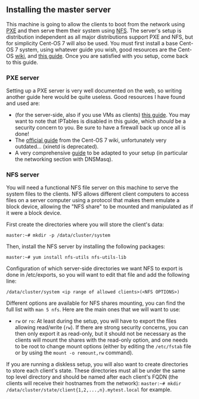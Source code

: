 ## Installing the master server
This machine is going to allow the clients to boot from the network using [PXE](https://en.wikipedia.org/wiki/Preboot_Execution_Environment) and then serve them their system using [NFS](https://en.wikipedia.org/wiki/Network_File_System). The server's setup is distribution independent as all major distributions support PXE and NFS, but for simplicity Cent-OS 7 will also be used. You must first install a base Cent-OS 7 system, using whatever guide you wish, good resources are the Cent-OS [wiki](https://wiki.centos.org/), and [this guide](http://www.tecmint.com/centos-7-installation/). Once you are satisfied with you setup, come back to this guide.

### PXE server
Setting up a PXE server is very well documented on the web, so writing another guide here would be quite useless. Good resources I have found and used are:

* (for the server-side, also if you use VMs as clients) [this guide](https://websetnet.com/install-pxe-server-and-configure-pxe-client-on-centos-7/). You may want to note that IPTables is disabled in this guide, which *should* be a security concern to you. Be sure to have a firewall back up once all is done!
* The [official guide](https://wiki.centos.org/HowTos/PXE/PXE_Setup/) from the Cent-OS 7 wiki, unfortunately very outdated... (xinetd is deprecated).
* A very comprehensive [guide](http://www.tecmint.com/install-pxe-network-boot-server-in-centos-7/) to be adapted to your setup (in particular the networking section with DNSMasq).

### NFS server
You will need a functional NFS file server on this machine to serve the system files to the clients. NFS allows different client computers to access files on a server computer using a protocol that makes them emulate a block device, allowing the "NFS share" to be mounted and manipulated as if it were a block device. 

First create the directories where you will store the client's data:
```
master:~# mkdir -p /data/cluster/system
```
Then, install the NFS server by installing the following packages: 
```
master:~# yum install nfs-utils nfs-utils-lib
```
Configuration of which server-side directories we want NFS to export is done in /etc/exports, so you will want to edit that file and add the following line:
```
/data/cluster/system <ip range of allowed clients>(<NFS OPTIONS>)
```
Different options are available for NFS shares mounting, you can find the full list with `man 5 nfs`. Here are the main ones that we will want to use:
* `rw` or `ro`: At least during the setup, you will have to export the files allowing read/write (`rw`). If there are strong security concerns, you can then only export it as read-only, but it should not be necessary as the clients will mount the shares with the read-only option, and one needs to be root to change mount options (either by editing the `/etc/fstab` file or by using the `mount -o remount,rw` command).

If you are running a diskless setup, you will also want to create directories to store each client's state. These directories must all be under the same top level directory and should be named after each client's FQDN (the clients will receive their hostnames from the network): `master:~# mkdir /data/cluster/state/client{1,2,...,n}.mytest.local` for example.
